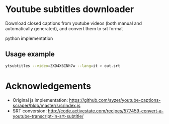 # Youtube subtitles downloader
Download closed captions from youtube videos (both manual and automatically generated), and convert them to srt format 

python implementation

## Usage example
```bash
ytsubtitles --video=ZXD4X6INh7w --lang=it > out.srt
```

# Acknowledgements
- Original js implementation: https://github.com/syzer/youtube-captions-scraper/blob/master/src/index.js
- SRT conversion: http://code.activestate.com/recipes/577459-convert-a-youtube-transcript-in-srt-subtitle/
